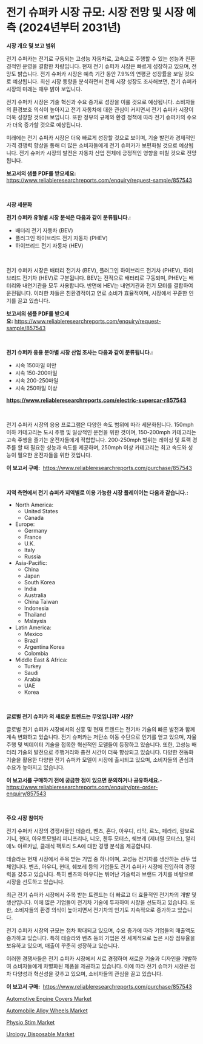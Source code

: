 <p><h1>전기 슈퍼카 시장 규모: 시장 전망 및 시장 예측 (2024년부터 2031년)</h1></p><p><strong>시장 개요 및 보고 범위</strong></p>
<p><p>전기 슈퍼카는 전기로 구동되는 고성능 자동차로, 고속으로 주행할 수 있는 성능과 친환경적인 운영을 결합한 차량입니다. 현재 전기 슈퍼카 시장은 빠르게 성장하고 있으며, 전망도 밝습니다. 전기 슈퍼카 시장은 예측 기간 동안 7.9%의 연평균 성장률을 보일 것으로 예상됩니다. 최신 시장 동향을 분석하면서 전체 시장 성장도 조사해보면, 전기 슈퍼카 시장의 미래는 매우 밝아 보입니다.</p><p>전기 슈퍼카 시장은 기술 혁신과 수요 증가로 성장을 이룰 것으로 예상됩니다. 소비자들의 환경보호 의식이 높아지고 전기 자동차에 대한 관심이 커지면서 전기 슈퍼카 시장이 더욱 성장할 것으로 보입니다. 또한 정부의 규제와 환경 정책에 따라 전기 슈퍼카의 수요가 더욱 증가할 것으로 예상됩니다.</p><p>미래에는 전기 슈퍼카 시장은 더욱 빠르게 성장할 것으로 보이며, 기술 발전과 경제적인 가격 경쟁력 향상을 통해 더 많은 소비자들에게 전기 슈퍼카가 보편화될 것으로 예상됩니다. 전기 슈퍼카 시장의 발전은 자동차 산업 전체에 긍정적인 영향을 미칠 것으로 전망됩니다.</p></p>
<p><strong>보고서의 샘플 PDF를 받으세요:</strong> <a href="https://www.reliableresearchreports.com/enquiry/request-sample/857543">https://www.reliableresearchreports.com/enquiry/request-sample/857543</a></p>
<p>&nbsp;</p>
<p><strong>시장 세분화</strong></p>
<p><strong>전기 슈퍼카 유형별 시장 분석은 다음과 같이 분류됩니다.:</strong></p>
<p><ul><li>배터리 전기 자동차 (BEV)</li><li>플러그인 하이브리드 전기 자동차 (PHEV)</li><li>하이브리드 전기 자동차 (HEV)</li></ul></p>
<p>&nbsp;</p>
<p><p>전기 수퍼카 시장은 배터리 전기차 (BEV), 플러그인 하이브리드 전기차 (PHEV), 하이브리드 전기차 (HEV)로 구분됩니다. BEV는 전적으로 배터리로 구동되며, PHEV는 배터리와 내연기관을 모두 사용합니다. 반면에 HEV는 내연기관과 전기 모터를 결합하여 운전됩니다. 이러한 차들은 친환경적이고 연료 소비가 효율적이며, 시장에서 꾸준한 인기를 끌고 있습니다.</p></p>
<p><strong>보고서의 샘플 PDF를 받으세요:</strong>&nbsp;<a href="https://www.reliableresearchreports.com/enquiry/request-sample/857543">https://www.reliableresearchreports.com/enquiry/request-sample/857543</a></p>
<p>&nbsp;</p>
<p><strong> 전기 슈퍼카 응용 분야별 시장 산업 조사는 다음과 같이 분류됩니다.:</strong></p>
<p><ul><li>시속 150마일 미만</li><li>시속 150-200마일</li><li>시속 200-250마일</li><li>시속 250마일 이상</li></ul></p>
<p><strong><a href="https://www.reliableresearchreports.com/electric-supercar-r857543">https://www.reliableresearchreports.com/electric-supercar-r857543</a></strong></p>
<p>&nbsp;</p>
<p><p>전기 슈퍼카 시장의 응용 프로그램은 다양한 속도 범위에 따라 세분화됩니다. 150mph 이하 카테고리는 도시 주행 및 일상적인 운전을 위한 것이며, 150-200mph 카테고리는 고속 주행을 즐기는 운전자들에게 적합합니다. 200-250mph 범위는 레이싱 및 트랙 경주를 할 때 필요한 성능과 속도를 제공하며, 250mph 이상 카테고리는 최고 속도와 성능이 필요한 운전자들을 위한 것입니다.</p></p>
<p><strong>이 보고서 구매:</strong>&nbsp; <a href="https://www.reliableresearchreports.com/purchase/857543">https://www.reliableresearchreports.com/purchase/857543</a></p>
<p>&nbsp;</p>
<p><strong>지역 측면에서 전기 슈퍼카 지역별로 이용 가능한 시장 플레이어는 다음과 같습니다.:</strong></p>
<p><ul>
    <li>
        North America:
        <ul>
            <li>United States</li>
            <li>Canada</li>
        </ul>
    </li>
    <li>
        Europe:
        <ul>
            <li>Germany</li>
            <li>France</li>
            <li>U.K.</li>
            <li>Italy</li>
            <li>Russia</li>
        </ul>
    </li>
    <li>
        Asia-Pacific:
        <ul>
            <li>China</li>
            <li>Japan</li>
            <li>South Korea</li>
            <li>India</li>
            <li>Australia</li>
            <li>China Taiwan</li>
            <li>Indonesia</li>
            <li>Thailand</li>
            <li>Malaysia</li>
        </ul>
    </li>
    <li>
        Latin America:
        <ul>
            <li>Mexico</li>
            <li>Brazil</li>
            <li>Argentina Korea</li>
            <li>Colombia</li>
        </ul>
    </li>
    <li>
        Middle East & Africa:
        <ul>
            <li>Turkey</li>
            <li>Saudi</li>
            <li>Arabia</li>
            <li>UAE</li>
            <li>Korea</li>
        </ul>
    </li>
    </ul></p>
<p>&nbsp;</p>
<p><strong>글로벌 전기 슈퍼카 의 새로운 트렌드는 무엇입니까? 시장?</strong></p>
<p><p>글로벌 전기 슈퍼카 시장에서의 신흥 및 현재 트렌드는 전기차 기술의 빠른 발전과 함께 계속 변화하고 있습니다. 전기 슈퍼카는 저탄소 이동 수단으로 인기를 얻고 있으며, 자율 주행 및 빅데이터 기술을 접목한 혁신적인 모델들이 등장하고 있습니다. 또한, 고성능 배터리 기술의 발전으로 주행거리와 충전 시간이 더욱 향상되고 있습니다. 다양한 전동화 기술을 활용한 다양한 전기 슈퍼카 모델이 시장에 출시되고 있으며, 소비자들의 관심과 수요가 높아지고 있습니다.</p></p>
<p><strong>이 보고서를 구매하기 전에 궁금한 점이 있으면 문의하거나 공유하세요.</strong>- <a href="https://www.reliableresearchreports.com/enquiry/pre-order-enquiry/857543">https://www.reliableresearchreports.com/enquiry/pre-order-enquiry/857543</a></p>
<p>&nbsp;</p>
<p><strong>주요 시장 참여자</strong></p>
<p><p>전기 슈퍼카 시장의 경쟁사들인 테슬라, 벤츠, 혼다, 아우디, 리막, 르노, 페라리, 람보르기니, 현대, 아우토모빌리 피니프리나, 니오, 첸투 모터스, 쉐보레 (제너럴 모터스), 알리에노 아르카넘, 클래식 팩토리 S.A에 대한 경쟁 분석을 제공합니다.</p><p>테슬라는 현재 시장에서 주목 받는 기업 중 하나이며, 고성능 전기차를 생산하는 선두 업체입니다. 벤츠, 아우디, 현대, 쉐보레 등의 기업들도 전기 슈퍼카 시장에 진입하여 경쟁력을 갖추고 있습니다. 특히 벤츠와 아우디는 뛰어난 기술력과 브랜드 가치를 바탕으로 시장을 선도하고 있습니다.</p><p>최근 전기 슈퍼카 시장에서 주목 받는 트렌드는 더 빠르고 더 효율적인 전기차의 개발 및 생산입니다. 이에 많은 기업들이 전기차 기술에 투자하여 시장을 선도하고 있습니다. 또한, 소비자들의 환경 의식이 높아지면서 전기차의 인기도 지속적으로 증가하고 있습니다.</p><p>전기 슈퍼카 시장의 규모는 점차 확대되고 있으며, 수요 증가에 따라 기업들의 매출액도 증가하고 있습니다. 특히 테슬라와 벤츠 등의 기업은 전 세계적으로 높은 시장 점유율을 보유하고 있으며, 매출이 꾸준히 성장하고 있습니다. </p><p>이러한 경쟁사들은 전기 슈퍼카 시장에서 서로 경쟁하며 새로운 기술과 디자인을 개발하여 소비자들에게 차별화된 제품을 제공하고 있습니다. 이에 따라 전기 슈퍼카 시장은 점차 다양성과 혁신성을 갖추고 있으며, 소비자들의 관심을 끌고 있습니다.</p></p>
<p><strong>이 보고서 구매:</strong>&nbsp;&nbsp;<a href="https://www.reliableresearchreports.com/purchase/857543">https://www.reliableresearchreports.com/purchase/857543</a></p>
<p><p><a href="https://www.linkedin.com/pulse/automotive-engine-covers-market-share-amp-new-trends-analysis-x907e?trackingId=fLDvvqvHBx%2BqqqhPbFcodw%3D%3D">Automotive Engine Covers Market</a></p><p><a href="https://www.linkedin.com/pulse/decoding-automobile-alloy-wheels-market-deep-dive-latest-whire?trackingId=kj%2BlmcpVq9eWuOzTj9q55Q%3D%3D">Automobile Alloy Wheels Market</a></p><p><a href="https://github.com/pgtimber/Market-Research-Report-List-2/blob/main/physio-stim-market.md">Physio Stim Market</a></p><p><a href="https://github.com/lataunyatinikmelvin59ilbd0dv/Market-Research-Report-List-2/blob/main/urology-disposable-market.md">Urology Disposable Market</a></p></p>